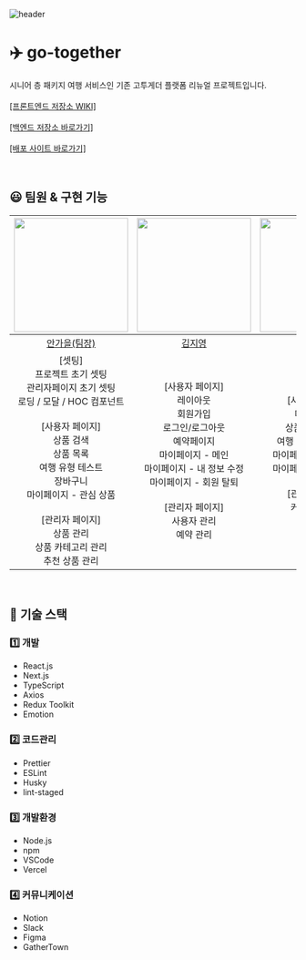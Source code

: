 ![header](https://capsule-render.vercel.app/api?type=waving&color=0CB1F3&height=300&section=header&text=go-together&fontSize=60&fontColor=fff)

# ✈️ go-together

시니어 층 패키지 여행 서비스인 기존 고투게더 플랫폼 리뉴얼 프로젝트입니다.  
<br />
[[프론트엔드 저장소 WIKI]](https://github.com/fastcampus-final/go-together-fe/wiki)  
<br />
[[백엔드 저장소 바로가기]](https://github.com/fastcampus-final/go-together-be)  
<br />
[[배포 사이트 바로가기]](https://go-together.vercel.app/)

<br />

## 😃 팀원 & 구현 기능

| <img src="https://avatars.githubusercontent.com/u/87680906?v=4" width="200"> | <img src="https://avatars.githubusercontent.com/u/114228865?v=4" width="200"> | <img src="https://avatars.githubusercontent.com/u/107393773?v=4" width="200"> |
| :-------------------------------------------------------------------------------------------------------------------------------------------------------------------------------------------------------------------------------------------------------------------------------------------------------: | :---------------------------------------------------------------------------------------------------------------------------------------------------------------------------------------------------------------------: | :----------------------------------------------------------------------------------------------------------------------------------------------------------------------------------------------------: |
| [안가을(팀장)](https://github.com/autumnly1007) | [김지영](https://github.com/dreamchach) | [박정민](https://github.com/plou102) |
| [셋팅]<br />프로젝트 초기 셋팅<br />관리자페이지 초기 셋팅<br />로딩 / 모달 / HOC 컴포넌트<br /><br />[사용자 페이지]<br />상품 검색<br />상품 목록<br />여행 유형 테스트<br />장바구니<br />마이페이지 - 관심 상품<br /><br />[관리자 페이지]<br />상품 관리<br />상품 카테고리 관리<br />추천 상품 관리 | [사용자 페이지]<br/>레이아웃<br/>회원가입<br/>로그인/로그아웃<br/>예약페이지<br/>마이페이지 - 메인<br/>마이페이지 - 내 정보 수정<br/>마이페이지 - 회원 탈퇴<br/><br/>[관리자 페이지]<br/>사용자 관리<br/>예약 관리<br/> | [사용자 페이지] <br />메인 페이지<br />상품 상세 페이지<br />여행 후기 & 공지사항<br />마이페이지 - 예약 내역<br/>마이페이지 - 여행 후기 <br /><br />[관리자 페이지]<br />커뮤니티 관리<br />배너 관리 |

<br />

## 📍 기술 스택

### 1️⃣ 개발

- React.js
- Next.js
- TypeScript
- Axios
- Redux Toolkit
- Emotion

### 2️⃣ 코드관리

- Prettier
- ESLint
- Husky
- lint-staged

### 3️⃣ 개발환경

- Node.js
- npm
- VSCode
- Vercel

### 4️⃣ 커뮤니케이션

- Notion
- Slack
- Figma
- GatherTown

